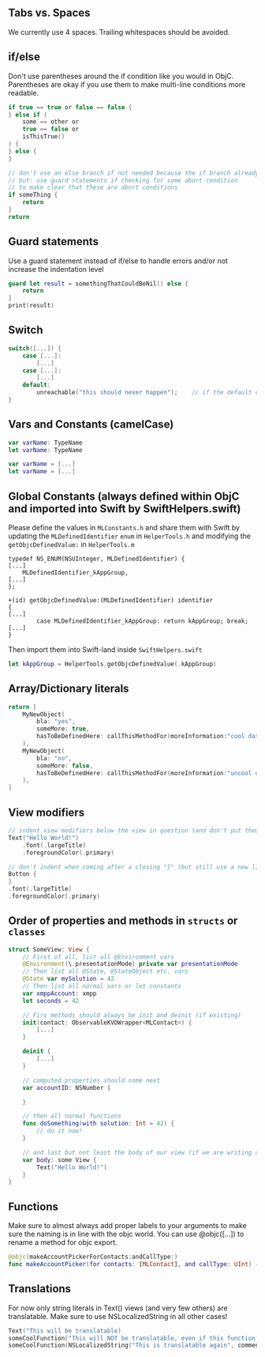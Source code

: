 ## Tabs vs. Spaces
We currently use 4 spaces. Trailing whitespaces should be avoided.

## if/else
Don't use parentheses around the if condition like you would in ObjC. Parentheses are okay if you use them to make multi-line conditions more readable.
```swift
if true == true or false == false {
} else if (
    some == other or
    true == false or
    isThisTrue()
) {
} else {
}

// don't use an else branch if not needed because the if branch already returns
// but: use guard statements if checking for some abort condition
// to make clear that these are abort conditions
if someThing {
    return
}
return
```

## Guard statements
Use a guard statement instead of if/else to handle errors and/or not increase the indentation level
```swift
guard let result = somethingThatCouldBeNil() else {
    return
}
print(result)
```

## Switch
```swift
switch([...]) {
    case [...]:
        [...]
    case [...]:
        [...]
    default:
        unreachable("this should never happen");    // if the default case should never occur - SwiftHelpers.swift
}
```

## Vars and Constants (camelCase)
```swift
var varName: TypeName
let varName: TypeName

var varName = [...]
let varName = [...]
```

## Global Constants (always defined within ObjC and imported into Swift by SwiftHelpers.swift)
Please define the values in `MLConstants.h` and share them with Swift by updating the `MLDefinedIdentifier` `enum` in `HelperTools.h` and modifying the `getObjcDefinedValue:` in `HelperTools.m`
```objc
typedef NS_ENUM(NSUInteger, MLDefinedIdentifier) {
[...]
    MLDefinedIdentifier_kAppGroup,
[...]
};
```
```objc
+(id) getObjcDefinedValue:(MLDefinedIdentifier) identifier
{
[...]
        case MLDefinedIdentifier_kAppGroup: return kAppGroup; break;
[...]
}
```
Then import them into Swift-land inside `SwiftHelpers.swift`
```swift
let kAppGroup = HelperTools.getObjcDefinedValue(.kAppGroup)
```

## Array/Dictionary literals
```swift
return [
    MyNewObject(
        bla: "yes",
        someMore: true,
        hasToBeDefinedHere: callThisMethodFor(moreInformation:"cool data", withSolution:42)
    ),
    MyNewObject(
        bla: "no",
        someMore: false,
        hasToBeDefinedHere: callThisMethodFor(moreInformation:"uncool data", withSolution:-1)
    ),
]
```

## View modifiers
```swift
// indent view modifiers below the view in question (and don't put them into the same line!)
Text("Hello World!")
    .font(.largeTitle)
    .foregroundColor(.primary)

// don't indent when coming after a closing "}" (but still use a new line!)
Button {
}
.font(.largeTitle)
.foregroundColor(.primary)
```

## Order of properties and methods in `structs` or `classes`
```swift
struct SomeView: View {
    // First of all, list all @Environment vars
    @Environment(\.presentationMode) private var presentationMode
    // Then list all @State, @StateObject etc. vars
    @State var mySolution = 42
    // Then list all normal vars or let constants
    var xmppAccount: xmpp
    let seconds = 42

    // Firs methods should always be init and deinit (if existing)
    init(contact: ObservableKVOWrapper<MLContact>) {
        [...]
    }

    deinit {
        [...]
    }

    // computed properties should come next
    var accountID: NSNumber {

    }

    // then all normal functions
    func doSomething(with solution: Int = 42) {
        // do it now!
    }

    // and last but not least the body of our view (if we are writing a View at all, of course)
    var body: some View {
        Text("Hello World!")
    }
}
```

## Functions
Make sure to almost always add proper labels to your arguments to make sure the naming is in line with the objc world.
You can use @objc([...]) to rename a method for objc export.
```swift
@objc(makeAccountPickerForContacts:andCallType:)
func makeAccountPicker(for contacts: [MLContact], and callType: UInt) -> UIViewController {
```

## Translations
For now only string literals in Text() views (and very few others) are translatable. Make sure to use NSLocalizedString in all other cases!
```swift
Text("This will be translatable)
someCoolFunction("This will NOT be translatable, even if this function uses LocalizedStringKey!")
someCoolFunction(NSLocalizedString("This is translatable again", comment:"a note for our translators")
```
